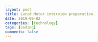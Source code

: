 ```yaml
---
layout: post
title: Lucid Motor interview preparation
date: 2019-09-02
categories: [technology]
tags: [coding]
comments: false
---
```


